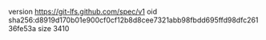 version https://git-lfs.github.com/spec/v1
oid sha256:d8919d170b01e900cf0cf12b8d8cee7321abb98fbdd695ffd98dfc26136fe53a
size 3410
